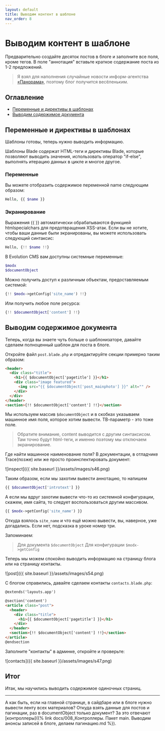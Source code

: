 ```yaml
---
layout: default
title: Выводим контент в шаблоне
nav_order: 8
---
```


# Выводим контент в шаблоне

Предварительно создайте десяток постов в блоге и заполните все поля, кроме тегов. В поле "аннотация" вставьте краткое содержание поста из 1-2 предложений.

> Я взял для наполнения случайные новости информ-агентства [«Панорама»](https://panorama.pub/), поэтому блог получится весёленьким.

## Оглавление

- [Переменные и директивы в шаблонах](#part1)
- [Выводим содержимое документа](#part2)

## Переменные и директивы в шаблонах <a name="part1"></a>

Шаблоны готовы, теперь нужно выводить информацию.

Шаблоны Blade содержат HTML-теги и директивы Blade, которые позволяют выводить значения, использовать оператор "if-else", выполнять итерацию данных в цикле и многое другое.

### Переменные

Вы можете отобразить содержимое переменной name следующим образом:

```php
Hello, {{ $name }}
```

### Экранирование

Выражения {{ }} автоматически обрабатываются функцией htmlspecialchars для предотвращения XSS-атак. Если вы не хотите, чтобы ваши данные были экранированы, вы можете использовать следующий синтаксис:

```php
Hello, {!! $name !!}
```

В Evolution CMS вам доступны системные переменные:

```php
$modx
$documentObject
```

Можно получить доступ к различным объектам, предоставляемым системой:

```php
{!! $modx->getConfig('site_name') !!}
```

Или получить любое поле ресурса:

```php
{!! $documentObject['content'] !!}
```

## Выводим содержимое документа <a name="part2"></a>

Теперь, когда вы знаете чуть больше о шаблонизаторе, давайте сделаем полноценный шаблон для поста в блоге.

Откройте файл `post.blade.php` и отредактируйте секции примерно таким образом:

```html
<header>
  <div class="title">
    <h1>{{ $documentObject['pagetitle'] }}</h1>
    <div class="image featured">
      <img src="{{ $documentObject['post_mainphoto'] }}" alt="" />
    </div>
  </div>
</header>
<section>{!! $documentObject['content'] !!}</section>
```

Мы используем массив `$documentObject` и в скобках указываем машинное имя поля, которое хотим вывести. ТВ-параметр - это тоже поле.

> Обратите внимание, content выводится с другим синтаксисом. Там точно будут html-теги, и именно поэтому мы отключаем экранирование.

Где найти машинное наименование поля? В документации, в отладчике Trace(позже) или же просто проинспектировать документ:

![inspect]({{ site.baseurl }}/assets/images/s46.png)

Таким образом, если мы захотим вывести аннотацию, то напишем

```php
{{ $documentObject['introtext'] }}
```

А если мы вдруг захотим вывести что-то из системной конфигурации, скажем, имя сайта, то следует воспользоваться другим массивом.

```php
{{ $modx->getConfig('site_name') }}
```

Откуда взялось `site_name` и что ещё можно вывести, вы, наверное, уже догадались. Если нет, подсказка в уроке номер три.

Запоминаем:

> Для документа `$documentObject`
> Для конфигурации `$modx->getConfig`

Теперь мы можем спокойно выводить информацию на страницу блога или на страницу контакты.

![post]({{ site.baseurl }}/assets/images/s54.png)

С блогом справились, давайте сделаем контакты `contacts.blade.php`:

<!-- prettier-ignore -->
```html
@extends('layouts.app')

@section('content')
<article class="post">
  <header>
    <div class="title">
      <h1>{{ $documentObject['pagetitle'] }}</h1>
    </div>
  </header>
  <section>{!! $documentObject['content'] !!}</section>
</article>
@endsection
```

Заполните "контакты" в админке, откройте и проверьте:

![contacts]({{ site.baseurl }}/assets/images/s47.png)

## Итог

Итак, мы научились выводить содержимое одиночных страниц.

---

А как быть, если на главной странице, в сайдбаре или в блоге нужно вывести ленту всех материалов? Откуда взять данные для постов и пагинации, раз в documentObject только документ?
За это отвечают [контроллеры]({% link docs/008_Контроллеры. Пакет main. Выводим анонсы записей в блоге, делаем пагинацию.md %}).
